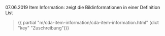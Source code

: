 07.06.2019 Item Information: zeigt die Bildinformationen in einer Definition List
 
> {{ partial "m/cda-item-information/cda-item-information.html" (dict "key" "Zuschreibung")}}